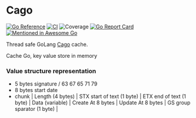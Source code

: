 # Cago

[![Go Reference](https://pkg.go.dev/badge/github.com/floatdrop/2q.svg)](https://pkg.go.dev/github.com/floatdrop/2q)
[![CI](https://github.com/floatdrop/2q/actions/workflows/ci.yml/badge.svg)](https://github.com/floatdrop/2q/actions/workflows/ci.yml)
![Coverage](https://img.shields.io/badge/Coverage-88.9%25-brightgreen)
[![Go Report Card](https://goreportcard.com/badge/github.com/floatdrop/2q)](https://goreportcard.com/report/github.com/floatdrop/2q)
[![Mentioned in Awesome Go](https://awesome.re/mentioned-badge.svg)](https://github.com/avelino/awesome-go)

Thread safe GoLang [Cago](http://www.vldb.org/conf/1994/P439.PDF) cache.

Cache Go, key value store in memory



### Value structure representation

- 5 bytes signature / 63 67 65 71 79
- 8 bytes start date
- chunk | 
    Length (4 bytes) | 
    STX start of text (1 byte) |
    ETX end of text (1 byte) |
    Data (variable) | 
    Create At 8 bytes | 
    Update At 8 bytes | 
    GS group sparator (1 byte) |



